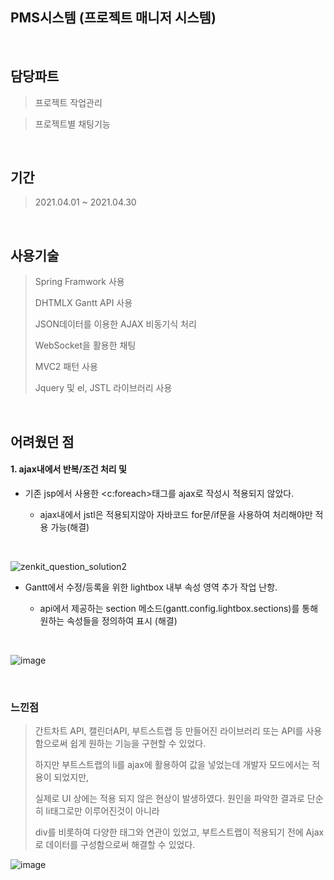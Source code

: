 ## PMS시스템 (프로젝트 매니저 시스템)

<br>

## 담당파트

> 프로젝트 작업관리

> 프로젝트별 채팅기능

<br>

## 기간

> 2021.04.01 ~ 2021.04.30
<br>

## 사용기술

> Spring Framwork 사용
> 
> DHTMLX Gantt API 사용
> 
> JSON데이터를 이용한 AJAX 비동기식 처리
> 
> WebSocket을 활용한 채팅
> 
> MVC2 패턴 사용
>
> Jquery 및 el, JSTL 라이브러리 사용
> 

<br>

## 어려웠던 점

#### 1. ajax내에서 반복/조건 처리 및 

* 기존 jsp에서 사용한 <c:foreach>태그를 ajax로 작성시 적용되지 않았다.

  * ajax내에서 jstl은 적용되지않아 자바코드 for문/if문을 사용하여 처리해야만 적용 가능(해결)

<br>
  
![zenkit_question_solution2](https://user-images.githubusercontent.com/77144929/115964814-28367380-a561-11eb-9318-767eb0c62da9.PNG)


* Gantt에서 수정/등록을 위한 lightbox 내부 속성 영역 추가 작업 난항.
  
  * api에서 제공하는 section 메소드(gantt.config.lightbox.sections)를 통해 원하는 속성들을 정의하여 표시 (해결)
 
<br>
  
  ![image](https://user-images.githubusercontent.com/77144929/115965038-2caf5c00-a562-11eb-8967-80af65aa5945.png)

<br>

### 느낀점
> 간트차트 API, 캘린더API, 부트스트랩 등 만들어진 라이브러리 또는 API를 사용함으로써 쉽게 원하는 기능을 구현할 수 있었다.
>
> 하지만 부트스트랩의 li를 ajax에 활용하여 값을 넣었는데 개발자 모드에서는 적용이 되었지만,
> 
> 실제로 UI 상에는 적용 되지 않은 현상이 발생하였다. 원인을 파악한 결과로 단순히 li태그로만 이루어진것이 아니라
> 
> div를 비롯하여 다양한 태그와 연관이 있었고, 부트스트랩이 적용되기 전에 Ajax로 데이터를 구성함으로써 해결할 수 있었다.

![image](https://user-images.githubusercontent.com/77144929/115965697-47370480-a565-11eb-85c3-bfdfe81105b2.png)




